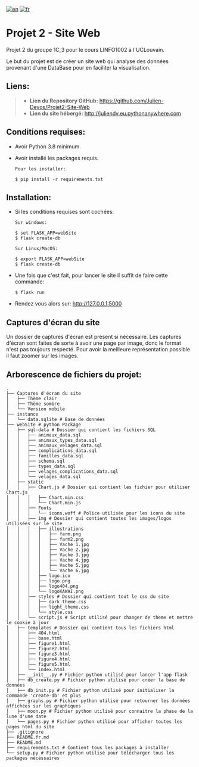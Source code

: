 [![en](https://img.shields.io/badge/lang-en-red.svg)](https://github.com/Julien-Devos/Projet2-Site-Web/blob/master/README.md)
[![fr](https://img.shields.io/badge/lang-fr-blue.svg)](https://github.com/Julien-Devos/Projet2-Site-Web/blob/master/README.fr.md)

# Projet 2 - Site Web

Projet 2 du groupe 1C_3 pour le cours LINFO1002 à l'UCLouvain.

Le but du projet est de créer un site web qui analyse des
données provenant d'une DataBase pour en faciliter la visualisation.

## Liens:

> - **Lien du Repository GitHub:** <https://github.com/Julien-Devos/Projet2-Site-Web>
> - **Lien du site hébergé:** <http://juliendv.eu.pythonanywhere.com>

## Conditions requises:

  - Avoir Python 3.8 minimum.

  - Avoir installé les packages requis.
    
    ```batch
    Pour les installer:
    
    $ pip install -r requirements.txt
    ```

## Installation:

  - Si les conditions requises sont cochées:
  
    ```batch
    Sur windows:
    
    $ set FLASK_APP=webSite
    $ flask create-db
    
    Sur Linux/MacOS:
    
    $ export FLASK_APP=webSite
    $ flask create-db
    ```

  - Une fois que c'est fait, pour lancer le site il suffit de faire cette commande:

    ```batch
    $ flask run
    ```
    
  - Rendez vous alors sur: <http://127.0.0.1:5000>

## Captures d'écran du site

Un dossier de captures d'écran est présent si nécessaire. Les captures d'écran sont 
faites de sorte à avoir une page par image, donc le format n'est pas toujours respecté.
Pour avoir la meilleure représentation possible il faut zoomer sur les images.

## Arborescence de fichiers du projet:

```
.
├── Captures d'écran du site 
│   ├── Thème clair
│   ├── Thème sombre
│   └── Version mobile
├── instance
│   └── data.sqlite # Base de données
├── webSite # python Package
│   ├── sql-data # Dossier qui contient les fichiers SQL
│   │   ├── animaux_data.sql
│   │   ├── animaux_types_data.sql
│   │   ├── animaux_velages_data.sql
│   │   ├── complications_data.sql
│   │   ├── familles_data.sql
│   │   ├── schema.sql
│   │   ├── types_data.sql
│   │   ├── velages_complications_data.sql
│   │   └── velages_data.sql
│   ├── static
│   │   ├── Chart.js # Dossier qui contient les fichier pour utiliser Chart.js
│   │   │   ├── Chart.min.css
│   │   │   └── Chart.min.js
│   │   ├── Fonts 
│   │   │   └── icons.woff # Police utilisée pour les icons du site
│   │   ├── img # Dossier qui contient toutes les images/logos utilisées sur le site
│   │   │   ├── illustrations
│   │   │   │   ├── farm.png
│   │   │   │   ├── farm2.png
│   │   │   │   ├── Vache 1.jpg
│   │   │   │   ├── Vache 2.jpg
│   │   │   │   ├── Vache 3.jpg
│   │   │   │   ├── Vache 4.jpg
│   │   │   │   ├── Vache 5.jpg
│   │   │   │   └── Vache 6.jpg
│   │   │   ├── logo.ico
│   │   │   ├── logo.png
│   │   │   ├── logo404.png
│   │   │   └── logoKAWAI.png
│   │   ├── styles # Dossier qui contient tout le css du site
│   │   │   ├── dark_theme.css
│   │   │   ├── light_theme.css
│   │   │   └── style.css
│   │   └── script.js # Script utilisé pour changer de theme et mettre le cookie à jour
│   ├── templates # Dossier qui contient tous les fichiers html
│   │   ├── 404.html
│   │   ├── base.html
│   │   ├── figure1.html
│   │   ├── figure2.html
│   │   ├── figure3.html
│   │   ├── figure4.html
│   │   ├── figure5.html
│   │   └── index.html
│   ├── __init__.py # Fichier python utilisé pour lancer l'app flask
│   ├── db_create.py # Fichier python utilisé pour créer la base de données
│   ├── db_init.py # Fichier python utilisé pour initialiser la commande 'create-db' et plus
│   ├── graphs.py # Fichier python utilisé pour retourner les données affichées sur les graphiques
│   ├── moon.py # Fichier python utilisé pour connaitre la phase de la lune d'une date
│   └── pages.py # Fichier python utilisé pour afficher toutes les pages html du site
├── .gitignore    
├── README.fr.md
├── README.md
├── requirements.txt # Contient tous les packages à installer
└── setup.py # Fichier python utilisé pour télécharger tous les packages nécéssaires
```